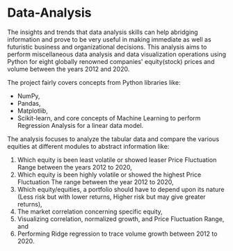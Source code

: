 # Data-Analysis

The insights and trends that data analysis skills can help abridging information and 
prove to be very useful in making immediate as well as futuristic business and 
organizational decisions. 
This analysis aims to perform miscellaneous data analysis and 
data visualization operations using Python for eight globally renowned companies' 
equity(stock) prices and volume between the years 2012 and 2020. 

The project fairly covers concepts from Python libraries like: 
- NumPy, 
- Pandas, 
- Matplotlib,
- Scikit-learn, 
and core concepts of Machine Learning to perform Regression Analysis for a linear 
data model.

The analysis focuses to analyze the tabular data and compare the various equities at 
different modules to abstract information like:
1. Which equity is been least volatile or showed leaser Price Fluctuation Range 
between the years 2012 to 2020,
2. Which equity is been highly volatile or showed the highest Price Fluctuation 
The range between the year 2012 to 2020,
3. Which equity/equities, a portfolio should have to depend upon its nature 
(Less risk but with lower returns, Higher risk but may give greater returns),
4. The market correlation concerning specific equity,
5. Visualizing correlation, normalized growth, and Price Fluctuation Range, and
6. Performing Ridge regression to trace volume growth between 2012 to 2020.
